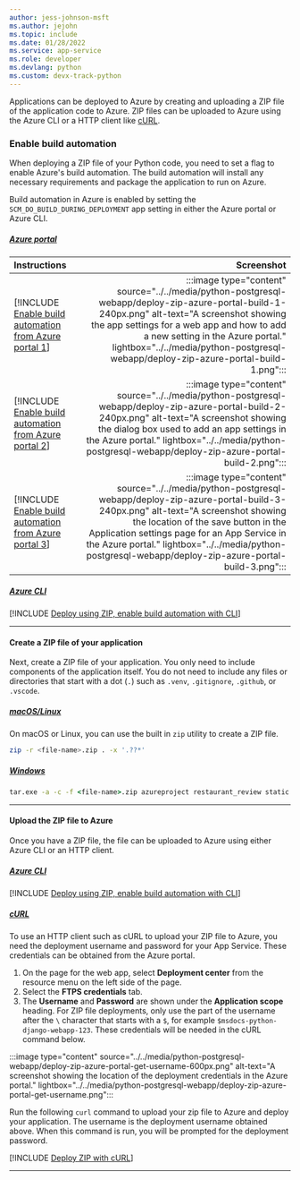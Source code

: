 ```yaml
---
author: jess-johnson-msft
ms.author: jejohn
ms.topic: include
ms.date: 01/28/2022
ms.service: app-service
ms.role: developer
ms.devlang: python
ms.custom: devx-track-python
---
```


Applications can be deployed to Azure by creating and uploading a ZIP file of the application code to Azure. ZIP files can be uploaded to Azure using the Azure CLI or a HTTP client like [cURL](https://curl.se/).

### Enable build automation

When deploying a ZIP file of your Python code, you need to set a flag to enable Azure's build automation. The build automation will install any necessary requirements and package the application to run on Azure.

Build automation in Azure is enabled by setting the `SCM_DO_BUILD_DURING_DEPLOYMENT` app setting in either the Azure portal or Azure CLI.

##### [Azure portal](#tab/deploy-instructions-azportal)

| Instructions    | Screenshot |
|:----------------|-----------:|
| [!INCLUDE [Enable build automation from Azure portal 1](<./deploy-zip-azure-portal-1.md>)] | :::image type="content" source="../../media/python-postgresql-webapp/deploy-zip-azure-portal-build-1-240px.png" alt-text="A screenshot showing the app settings for a web app and how to add a new setting in the Azure portal." lightbox="../../media/python-postgresql-webapp/deploy-zip-azure-portal-build-1.png"::: |
| [!INCLUDE [Enable build automation from Azure portal 2](<./deploy-zip-azure-portal-2.md>)] | :::image type="content" source="../../media/python-postgresql-webapp/deploy-zip-azure-portal-build-2-240px.png" alt-text="A screenshot showing the dialog box used to add an app settings in the Azure portal." lightbox="../../media/python-postgresql-webapp/deploy-zip-azure-portal-build-2.png"::: |
| [!INCLUDE [Enable build automation from Azure portal 3](<./deploy-zip-azure-portal-3.md>)] | :::image type="content" source="../../media/python-postgresql-webapp/deploy-zip-azure-portal-build-3-240px.png" alt-text="A screenshot showing the location of the save button in the Application settings page for an App Service in the Azure portal." lightbox="../../media/python-postgresql-webapp/deploy-zip-azure-portal-build-3.png"::: |

##### [Azure CLI](#tab/deploy-instructions-azcli)

[!INCLUDE [Deploy using ZIP, enable build automation with CLI](<./deploy-zip-enable-automation-cli.md>)]

---

#### Create a ZIP file of your application

Next, create a ZIP file of your application. You only need to include components of the application itself. You do not need to include any files or directories that start with a dot (`.`) such as `.venv`, `.gitignore`, `.github`, or `.vscode`.

##### [macOS/Linux](#tab/mac-linux)

On macOS or Linux, you can use the built in `zip` utility to create a ZIP file.

```bash
zip -r <file-name>.zip . -x '.??*'
```

##### [Windows](#tab/windows)

```cmd
tar.exe -a -c -f <file-name>.zip azureproject restaurant_review static manage.py requirements.txt
```

---

#### Upload the ZIP file to Azure

Once you have a ZIP file, the file can be uploaded to Azure using either Azure CLI or an HTTP client.

##### [Azure CLI](#tab/deploy-instructions--zip-azcli)

[!INCLUDE [Deploy using ZIP, enable build automation with CLI](<./deploy-zip-upload-zip-cli.md>)]

##### [cURL](#tab/deploy-instructions--zip-curl)

To use an HTTP client such as cURL to upload your ZIP file to Azure, you need the deployment username and password for your App Service. These credentials can be obtained from the Azure portal.

1. On the page for the web app, select **Deployment center** from the resource menu on the left side of the page.
1. Select the **FTPS credentials** tab.
1. The **Username** and **Password** are shown under the **Application scope** heading.  For ZIP file deployments, only use the part of the username after the `\` character that starts with a `$`, for example `$msdocs-python-django-webapp-123`. These credentials will be needed in the cURL command below.

:::image type="content" source="../../media/python-postgresql-webapp/deploy-zip-azure-portal-get-username-600px.png" alt-text="A screenshot showing the location of the deployment credentials in the Azure portal." lightbox="../../media/python-postgresql-webapp/deploy-zip-azure-portal-get-username.png":::

Run the following `curl` command to upload your zip file to Azure and deploy your application.  The username is the deployment username obtained above.  When this command is run, you will be prompted for the deployment password.

[!INCLUDE [Deploy ZIP with cURL](<./deploy-zip-curl.md>)]

---
